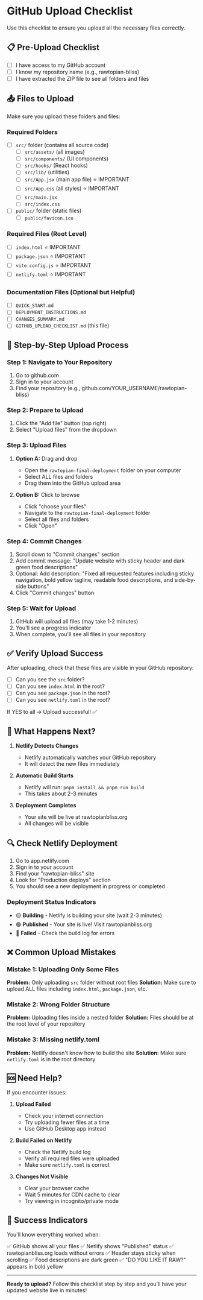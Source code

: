 # GitHub Upload Checklist

Use this checklist to ensure you upload all the necessary files correctly.

## 📋 Pre-Upload Checklist

- [ ] I have access to my GitHub account
- [ ] I know my repository name (e.g., rawtopian-bliss)
- [ ] I have extracted the ZIP file to see all folders and files

## 📤 Files to Upload

Make sure you upload these folders and files:

### Required Folders
- [ ] `src/` folder (contains all source code)
  - [ ] `src/assets/` (all images)
  - [ ] `src/components/` (UI components)
  - [ ] `src/hooks/` (React hooks)
  - [ ] `src/lib/` (utilities)
  - [ ] `src/App.jsx` (main app file) ⭐ IMPORTANT
  - [ ] `src/App.css` (all styles) ⭐ IMPORTANT
  - [ ] `src/main.jsx`
  - [ ] `src/index.css`

- [ ] `public/` folder (static files)
  - [ ] `public/favicon.ico`

### Required Files (Root Level)
- [ ] `index.html` ⭐ IMPORTANT
- [ ] `package.json` ⭐ IMPORTANT
- [ ] `vite.config.js` ⭐ IMPORTANT
- [ ] `netlify.toml` ⭐ IMPORTANT

### Documentation Files (Optional but Helpful)
- [ ] `QUICK_START.md`
- [ ] `DEPLOYMENT_INSTRUCTIONS.md`
- [ ] `CHANGES_SUMMARY.md`
- [ ] `GITHUB_UPLOAD_CHECKLIST.md` (this file)

## 🎯 Step-by-Step Upload Process

### Step 1: Navigate to Your Repository
1. Go to github.com
2. Sign in to your account
3. Find your repository (e.g., github.com/YOUR_USERNAME/rawtopian-bliss)

### Step 2: Prepare to Upload
1. Click the "Add file" button (top right)
2. Select "Upload files" from the dropdown

### Step 3: Upload Files
1. **Option A:** Drag and drop
   - Open the `rawtopian-final-deployment` folder on your computer
   - Select ALL files and folders
   - Drag them into the GitHub upload area

2. **Option B:** Click to browse
   - Click "choose your files"
   - Navigate to the `rawtopian-final-deployment` folder
   - Select all files and folders
   - Click "Open"

### Step 4: Commit Changes
1. Scroll down to "Commit changes" section
2. Add commit message: "Update website with sticky header and dark green food descriptions"
3. Optional: Add description: "Fixed all requested features including sticky navigation, bold yellow tagline, readable food descriptions, and side-by-side buttons"
4. Click "Commit changes" button

### Step 5: Wait for Upload
1. GitHub will upload all files (may take 1-2 minutes)
2. You'll see a progress indicator
3. When complete, you'll see all files in your repository

## ✅ Verify Upload Success

After uploading, check that these files are visible in your GitHub repository:

- [ ] Can you see the `src` folder?
- [ ] Can you see `index.html` in the root?
- [ ] Can you see `package.json` in the root?
- [ ] Can you see `netlify.toml` in the root?

If YES to all → Upload successful! ✅

## 🔄 What Happens Next?

1. **Netlify Detects Changes**
   - Netlify automatically watches your GitHub repository
   - It will detect the new files immediately

2. **Automatic Build Starts**
   - Netlify will run: `pnpm install && pnpm run build`
   - This takes about 2-3 minutes

3. **Deployment Completes**
   - Your site will be live at rawtopianbliss.org
   - All changes will be visible

## 🔍 Check Netlify Deployment

1. Go to app.netlify.com
2. Sign in to your account
3. Find your "rawtopian-bliss" site
4. Look for "Production deploys" section
5. You should see a new deployment in progress or completed

### Deployment Status Indicators
- 🟡 **Building** - Netlify is building your site (wait 2-3 minutes)
- 🟢 **Published** - Your site is live! Visit rawtopianbliss.org
- 🔴 **Failed** - Check the build log for errors

## ❌ Common Upload Mistakes

### Mistake 1: Uploading Only Some Files
**Problem:** Only uploading `src` folder without root files
**Solution:** Make sure to upload ALL files including `index.html`, `package.json`, etc.

### Mistake 2: Wrong Folder Structure
**Problem:** Uploading files inside a nested folder
**Solution:** Files should be at the root level of your repository

### Mistake 3: Missing netlify.toml
**Problem:** Netlify doesn't know how to build the site
**Solution:** Make sure `netlify.toml` is in the root directory

## 🆘 Need Help?

If you encounter issues:

1. **Upload Failed**
   - Check your internet connection
   - Try uploading fewer files at a time
   - Use GitHub Desktop app instead

2. **Build Failed on Netlify**
   - Check the Netlify build log
   - Verify all required files were uploaded
   - Make sure `netlify.toml` is correct

3. **Changes Not Visible**
   - Clear your browser cache
   - Wait 5 minutes for CDN cache to clear
   - Try viewing in incognito/private mode

## 🎉 Success Indicators

You'll know everything worked when:

✅ GitHub shows all your files
✅ Netlify shows "Published" status
✅ rawtopianbliss.org loads without errors
✅ Header stays sticky when scrolling
✅ Food descriptions are dark green
✅ "DO YOU LIKE IT RAW?" appears in bold yellow

---

**Ready to upload?** Follow this checklist step by step and you'll have your updated website live in minutes!

